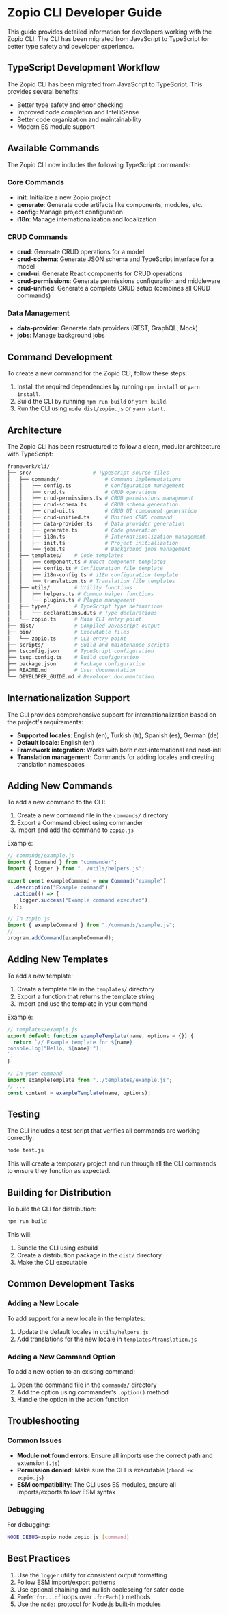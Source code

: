# Zopio CLI Developer Guide

This guide provides detailed information for developers working with the Zopio CLI. The CLI has been migrated from JavaScript to TypeScript for better type safety and developer experience.

## TypeScript Development Workflow

The Zopio CLI has been migrated from JavaScript to TypeScript. This provides several benefits:

* Better type safety and error checking
* Improved code completion and IntelliSense
* Better code organization and maintainability
* Modern ES module support

## Available Commands

The Zopio CLI now includes the following TypeScript commands:

### Core Commands

* **init**: Initialize a new Zopio project
* **generate**: Generate code artifacts like components, modules, etc.
* **config**: Manage project configuration
* **i18n**: Manage internationalization and localization

### CRUD Commands

* **crud**: Generate CRUD operations for a model
* **crud-schema**: Generate JSON schema and TypeScript interface for a model
* **crud-ui**: Generate React components for CRUD operations
* **crud-permissions**: Generate permissions configuration and middleware
* **crud-unified**: Generate a complete CRUD setup (combines all CRUD commands)

### Data Management

* **data-provider**: Generate data providers (REST, GraphQL, Mock)
* **jobs**: Manage background jobs

## Command Development

To create a new command for the Zopio CLI, follow these steps:

1. Install the required dependencies by running `npm install` or `yarn install`.
2. Build the CLI by running `npm run build` or `yarn build`.
3. Run the CLI using `node dist/zopio.js` or `yarn start`.

## Architecture

The Zopio CLI has been restructured to follow a clean, modular architecture with TypeScript:

```bash
framework/cli/
├── src/                    # TypeScript source files
│   ├── commands/               # Command implementations
│   │   ├── config.ts           # Configuration management
│   │   ├── crud.ts             # CRUD operations
│   │   ├── crud-permissions.ts # CRUD permissions management
│   │   ├── crud-schema.ts      # CRUD schema generation
│   │   ├── crud-ui.ts          # CRUD UI component generation
│   │   ├── crud-unified.ts     # Unified CRUD command
│   │   ├── data-provider.ts    # Data provider generation
│   │   ├── generate.ts         # Code generation
│   │   ├── i18n.ts             # Internationalization management
│   │   ├── init.ts             # Project initialization
│   │   └── jobs.ts             # Background jobs management
│   ├── templates/    # Code templates
│   │   ├── component.ts # React component templates
│   │   ├── config.ts # Configuration file template
│   │   ├── i18n-config.ts # i18n configuration template
│   │   └── translation.ts # Translation file templates
│   ├── utils/        # Utility functions
│   │   ├── helpers.ts # Common helper functions
│   │   └── plugins.ts # Plugin management
│   ├── types/        # TypeScript type definitions
│   │   └── declarations.d.ts # Type declarations
│   └── zopio.ts      # Main CLI entry point
├── dist/             # Compiled JavaScript output
├── bin/              # Executable files
│   └── zopio.ts      # CLI entry point
├── scripts/          # Build and maintenance scripts
├── tsconfig.json     # TypeScript configuration
├── tsup.config.ts    # Build configuration
├── package.json      # Package configuration
├── README.md         # User documentation
└── DEVELOPER_GUIDE.md # Developer documentation
```

## Internationalization Support

The CLI provides comprehensive support for internationalization based on the project's requirements:

- **Supported locales**: English (en), Turkish (tr), Spanish (es), German (de)
- **Default locale**: English (en)
- **Framework integration**: Works with both next-international and next-intl
- **Translation management**: Commands for adding locales and creating translation namespaces

## Adding New Commands

To add a new command to the CLI:

1. Create a new command file in the `commands/` directory
2. Export a Command object using commander
3. Import and add the command to `zopio.js`

Example:

```javascript
// commands/example.js
import { Command } from "commander";
import { logger } from "../utils/helpers.js";

export const exampleCommand = new Command("example")
  .description("Example command")
  .action(() => {
    logger.success("Example command executed");
  });

// In zopio.js
import { exampleCommand } from "./commands/example.js";
// ...
program.addCommand(exampleCommand);
```

## Adding New Templates

To add a new template:

1. Create a template file in the `templates/` directory
2. Export a function that returns the template string
3. Import and use the template in your command

Example:

```javascript
// templates/example.js
export default function exampleTemplate(name, options = {}) {
  return `// Example template for ${name}
console.log("Hello, ${name}!");
`;
}

// In your command
import exampleTemplate from "../templates/example.js";
// ...
const content = exampleTemplate(name, options);
```

## Testing

The CLI includes a test script that verifies all commands are working correctly:

```bash
node test.js
```

This will create a temporary project and run through all the CLI commands to ensure they function as expected.

## Building for Distribution

To build the CLI for distribution:

```bash
npm run build
```

This will:
1. Bundle the CLI using esbuild
2. Create a distribution package in the `dist/` directory
3. Make the CLI executable

## Common Development Tasks

### Adding a New Locale

To add support for a new locale in the templates:

1. Update the default locales in `utils/helpers.js`
2. Add translations for the new locale in `templates/translation.js`

### Adding a New Command Option

To add a new option to an existing command:

1. Open the command file in the `commands/` directory
2. Add the option using commander's `.option()` method
3. Handle the option in the action function

## Troubleshooting

### Common Issues

- **Module not found errors**: Ensure all imports use the correct path and extension (`.js`)
- **Permission denied**: Make sure the CLI is executable (`chmod +x zopio.js`)
- **ESM compatibility**: The CLI uses ES modules, ensure all imports/exports follow ESM syntax

### Debugging

For debugging:

```bash
NODE_DEBUG=zopio node zopio.js [command]
```

## Best Practices

1. Use the `logger` utility for consistent output formatting
2. Follow ESM import/export patterns
3. Use optional chaining and nullish coalescing for safer code
4. Prefer `for...of` loops over `.forEach()` methods
5. Use the `node:` protocol for Node.js built-in modules
